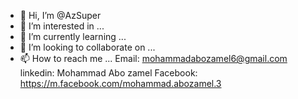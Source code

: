 - 👋 Hi, I’m @AzSuper
- 👀 I’m interested in ...
- 🌱 I’m currently learning ...
- 💞️ I’m looking to collaborate on ...
- 📫 How to reach me ...
Email: mohammadabozamel6@gmail.com
linkedin: Mohammad Abo zamel
Facebook: https://m.facebook.com/mohammad.abozamel.3
<!---
AzSuper/AzSuper is a ✨ special ✨ repository because its `README.md` (this file) appears on your GitHub profile.
You can click the Preview link to take a look at your changes.
--->
